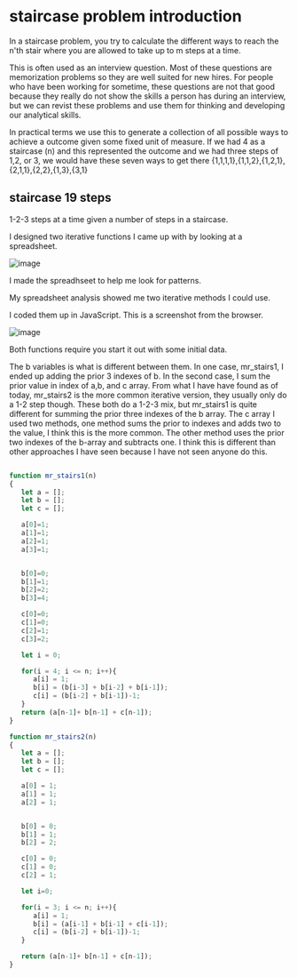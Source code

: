 # staircase problem introduction

In a staircase problem, you try to calculate the different ways to reach the n'th stair where you are allowed to take up to m steps at a time.

This is often used as an interview question. Most of these questions are memorization problems so they are well suited for new hires. For people who have been working for sometime, these questions are not that good because they really do not show the skills a person has during an interview, but we can revist these problems and use them for thinking and developing our analytical skills. 

In practical terms we use this to generate a collection of all possible ways to achieve a outcome given some fixed unit of measure. If we had 4 as a staircase (n) and this represented the outcome and we had three steps of 1,2, or 3, we would have these seven ways to get there {1,1,1,1},{1,1,2},{1,2,1},{2,1,1},{2,2},{1,3},{3,1}

## staircase 19 steps

1-2-3 steps at a time given a number of steps in a staircase.

I designed two iterative functions I came up with by looking at a spreadsheet.

![image](https://user-images.githubusercontent.com/5507643/150052884-efb64829-c750-48ca-80d1-b21069102467.png)


I made the spreadhseet to help me look for patterns. 

My spreadsheet analysis showed me two iterative methods I could use. 

I coded them up in JavaScript. This is a screenshot from the browser.

![image](https://user-images.githubusercontent.com/5507643/150048754-db690a6a-f633-4333-9b3b-ed93cabae417.png)

Both functions require you start it out with some initial data.

The b variables is what is different between them. In one case, mr_stairs1, I ended up adding the prior 3 indexes of b. In the second case, I sum the prior value in index of a,b, and c array. From what I have have found as of today, mr_stairs2 is the more common iterative version, they usually only do a 1-2 step though. These both do a 1-2-3 mix, but mr_stairs1 is quite different for summing the prior three indexes of the b array. The c array I used two methods, one method sums the prior to indexes and adds two to the value, I think this is the more common. The other method uses the prior two indexes of the b-array and subtracts one. I think this is different than other approaches I have seen because I have not seen anyone do this. 

```javascript

function mr_stairs1(n)
{
   let a = [];
   let b = [];
   let c = [];

   a[0]=1;
   a[1]=1;
   a[2]=1;
   a[3]=1;


   b[0]=0;
   b[1]=1;
   b[2]=2;
   b[3]=4;

   c[0]=0;
   c[1]=0;
   c[2]=1;
   c[3]=2;

   let i = 0;

   for(i = 4; i <= n; i++){
      a[i] = 1;
      b[i] = (b[i-3] + b[i-2] + b[i-1]);
      c[i] = (b[i-2] + b[i-1])-1;
   }
   return (a[n-1]+ b[n-1] + c[n-1]);
}

function mr_stairs2(n)
{
   let a = [];
   let b = [];
   let c = [];

   a[0] = 1;
   a[1] = 1;
   a[2] = 1;


   b[0] = 0;
   b[1] = 1;
   b[2] = 2;

   c[0] = 0;
   c[1] = 0;
   c[2] = 1;

   let i=0;

   for(i = 3; i <= n; i++){
      a[i] = 1;
      b[i] = (a[i-1] + b[i-1] + c[i-1]);
      c[i] = (b[i-2] + b[i-1])-1;
   }

   return (a[n-1]+ b[n-1] + c[n-1]);
}
```
